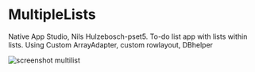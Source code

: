 # MultipleLists

Native App Studio, Nils Hulzebosch-pset5.
To-do list app with lists within lists.
Using Custom ArrayAdapter, custom rowlayout, DBhelper

![screenshot multilist](https://cloud.githubusercontent.com/assets/16048199/20840006/106abd36-b8af-11e6-842e-00461eafdddf.png)
